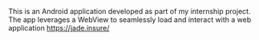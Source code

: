 This is an Android application developed as part of my internship project. 
The app leverages a WebView to seamlessly load and interact with a web application https://jade.insure/
